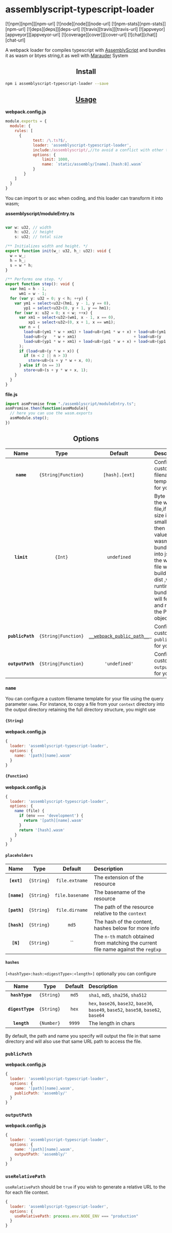 assemblyscript-typescript-loader
=================

[![npm][npm]][npm-url]
[![node][node]][node-url]
[![npm-stats][npm-stats]][npm-url]
[![deps][deps]][deps-url]
[![travis][travis]][travis-url]
[![appveyor][appveyor]][appveyor-url]
[![coverage][cover]][cover-url]
[![chat][chat]][chat-url]


A webpack loader for compiles typescript with [AssemblyScript](https://github.com/AssemblyScript/assemblyscript) and bundles it as wasm or btyes string,it as well with [Marauder](https://github.com/SinaMFE/webpack-marauder) System


<h2 align="center">Install</h2>

```bash
npm i assemblyscript-typescript-loader --save
```

<h2 align="center"><a href="#">Usage</a></h2>

**webpack.config.js**
```js
module.exports = {
  module: {
    rules: [
      {
            test: /\.ts?$/,
            loader: 'assemblyscript-typescript-loader',
            include:/assemblyscript/,//to avoid a conflict with other ts file who use 'ts-load',so you can division them with prop 'include'
            options: {
                limit: 1000,
                name: `static/assembly/[name].[hash:8].wasm`
            }
        }
    ]
  }
}


```
You can import ts  or asc when coding, and this loader can transform it into wasm;

**assemblyscript/moduleEntry.ts**

```ts

var w: u32, // width
    h: u32, // height
    s: u32; // total size

/** Initializes width and height. */
export function init(w_: u32, h_: u32): void {
  w = w_;
  h = h_;
  s = w * h;
}

/** Performs one step. */
export function step(): void {
  var hm1 = h - 1,
      wm1 = w - 1;
  for (var y: u32 = 0; y < h; ++y) {
    var ym1 = select<u32>(hm1, y - 1, y == 0),
        yp1 = select<u32>(0, y + 1, y == hm1);
    for (var x: u32 = 0; x < w; ++x) {
      var xm1 = select<u32>(wm1, x - 1, x == 0),
          xp1 = select<u32>(0, x + 1, x == wm1);
      var n = (
        load<u8>(ym1 * w + xm1) + load<u8>(ym1 * w + x) + load<u8>(ym1 * w + xp1) +
        load<u8>(y   * w + xm1)                         + load<u8>(y   * w + xp1) +
        load<u8>(yp1 * w + xm1) + load<u8>(yp1 * w + x) + load<u8>(yp1 * w + xp1)
      );
      if (load<u8>(y * w + x)) {
        if (n < 2 || n > 3)
          store<u8>(s + y * w + x, 0);
      } else if (n == 3)
        store<u8>(s + y * w + x, 1);
    }
  }
}

```
**file.js**
```js
import asmPromise from "./assemblyscript/moduleEntry.ts";
asmPromise.then(function(asmModule){
  // here you can use the wasm.exports
  asmModule.step();
})
```

<h2 align="center">Options</h2>

|Name|Type|Default|Description|
|:--:|:--:|:-----:|:----------|
|**`name`**|`{String\|Function}`|`[hash].[ext]`|Configure a custom filename template for your file|
|**`limit`**|`{Int}`|`undefined`|Byte limit to the wasm file,if the size is smaller then limit value ,the wasm will bundled into js ,or the wasm file will build into dist ,well runtime , bundled js will fetch it and return the Promise object;
|**`publicPath`**|`{String\|Function}`|[`__webpack_public_path__ `](https://webpack.js.org/api/module-variables/#__webpack_public_path__-webpack-specific-)|Configure a custom `public` path for your file|
|**`outputPath`**|`{String\|Function}`|`'undefined'`|Configure a custom `output` path for your file|

### `name`

You can configure a custom filename template for your file using the query parameter `name`. For instance, to copy a file from your `context` directory into the output directory retaining the full directory structure, you might use

#### `{String}`

**webpack.config.js**
```js
{
  loader: 'assemblyscript-typescript-loader',
  options: {
    name: '[path][name].wasm'
  }
}
```

#### `{Function}`

**webpack.config.js**
```js
{
  loader: 'assemblyscript-typescript-loader',
  options: {
    name (file) {
      if (env === 'development') {
        return '[path][name].wasm'
      }
      return '[hash].wasm'
    }
  }
}
```
#### `placeholders`

|Name|Type|Default|Description|
|:--:|:--:|:-----:|:----------|
|**`[ext]`**|`{String}`|`file.extname`|The extension of the resource|
|**`[name]`**|`{String}`|`file.basename`|The basename of the resource|
|**`[path]`**|`{String}`|`file.dirname`|The path of the resource relative to the `context`|
|**`[hash]`**|`{String}`|`md5`|The hash of the content, hashes below for more info|
|**`[N]`**|`{String}`|``|The `n-th` match obtained from matching the current file name against the `regExp`|

#### `hashes`

`[<hashType>:hash:<digestType>:<length>]` optionally you can configure

|Name|Type|Default|Description|
|:--:|:--:|:-----:|:----------|
|**`hashType`**|`{String}`|`md5`|`sha1`, `md5`, `sha256`, `sha512`|
|**`digestType`**|`{String}`|`hex`|`hex`, `base26`, `base32`, `base36`, `base49`, `base52`, `base58`, `base62`, `base64`|
|**`length`**|`{Number}`|`9999`|The length in chars|

By default, the path and name you specify will output the file in that same directory and will also use that same URL path to access the file.


### `publicPath`

**webpack.config.js**
```js
{
  loader: 'assemblyscript-typescript-loader',
  options: {
    name: '[path][name].wasm',
    publicPath: 'assembly/'
  }
}
```

### `outputPath`

**webpack.config.js**
```js
{
  loader: 'assemblyscript-typescript-loader',
  options: {
    name: '[path][name].wasm',
    outputPath: 'assembly/'
  }
}
```

### `useRelativePath`

`useRelativePath` should be `true` if you wish to generate a relative URL to the for each file context.

```js
{
  loader: 'assemblyscript-typescript-loader',
  options: {
    useRelativePath: process.env.NODE_ENV === "production"
  }
}
```
